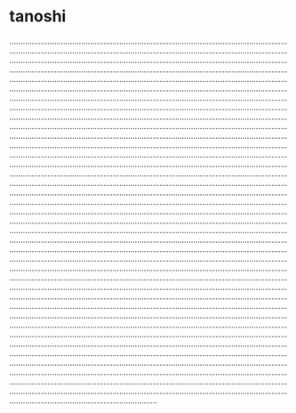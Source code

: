 # tanoshi

..........................................................................................................................................................................................................................................................................................................................................................................................................................................................................................................................................................................................................................................................................................................................................................................................................................................................................................................................................................................................................................................................................................................................................................................................................................................................................................................................................................................................................................................................................................................................................................................................................................................................................................................................................................................................................................................................................................................................................................................................................................................................................................................................................................................................................................................................................................................................................................................................................................................................................................................................................................................................................................................................................................................................................................................................................................................................................................................................................................................................................................................................................................................................................................................................................................................................................................................................................................................................................................................................................................................................................................................................................................................................................................................................................................................................................................................................................................................................................................................................................................................................................................................................................................................................................................................................................................................................................................................................................................................................................................................................................................................................................................................................................................................................................................................................................................................................................................................................................................................